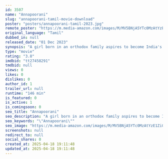 ```yaml
---
id: 3507
name: "Annapoorani"
slug: "annapoorani-tamil-movie-download"
poster: "posters/annapoorani-tamil-2023.jpg"
remote_poster: "https://m.media-amazon.com/images/M/MV5BNjA5YTc0MzAtYzE1Zi00YTVlLThkYWItZWJlOTNjM2ZkODlmXkEyXkFqcGc@._V1_SX300.jpg"
original_language: "Tamil"
dubbed_in: null
released_date: "01 Dec 2023"
synopsis: "A girl born in an orthodox family aspires to become India's best chef. She faces events and challenges on her way and goes beyond her conventional beliefs and prejudices to achieve her dream."
type: "movie"
rating: "3.8"
imdbid: "tt27458291"
tmdbid: null
views: 0
likes: 0
dislikes: 0
author_id: 1
trailer_url: null
runtime: "146 min"
is_featured: 0
is_active: 1
is_comingsoon: 0
seo_title: "Annapoorani"
seo_description: "A girl born in an orthodox family aspires to become India's best chef. She faces events and challenges on her way and goes beyond her conventional beliefs and prejudices to achieve her dream."
seo_keywords: "\"Annapoorani\""
seo_image: "https://m.media-amazon.com/images/M/MV5BNjA5YTc0MzAtYzE1Zi00YTVlLThkYWItZWJlOTNjM2ZkODlmXkEyXkFqcGc@._V1_SX300.jpg"
screenshots: null
redirect_to: null
social_shares: 0
created_at: 2025-04-18 19:11:48
updated_at: 2025-04-18 19:11:48
---
```


